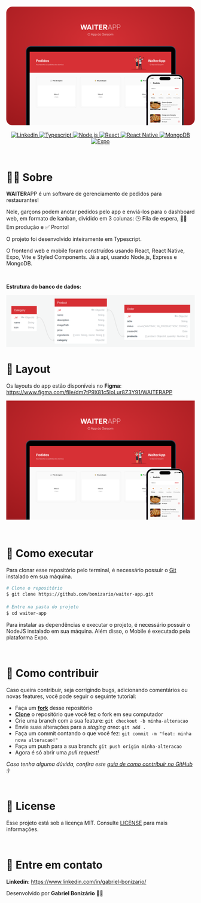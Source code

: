 <p align="center">
  <img src="./.github/banner.png" alt="WAITERAPP" />
</p>

<p align="center">
  <a href="https://www.linkedin.com/in/gabriel-bonizario/">
    <img
      alt="Linkedin"
      src="https://img.shields.io/badge/-Gabriel%20Bonizário-5b0b0d?style=flat-square&logo=Linkedin&logoColor=white&link=https://www.linkedin.com/in/gabriel-bonizario/"
    />
  </a>
  <a href="https://www.typescriptlang.org/">
    <img
      alt="Typescript"
      src="https://img.shields.io/badge/Typescript-710e10.svg?style=flat-square&logo=typescript&logoColor=white"
    />
  </a>
  <a href="https://nodejs.org/">
    <img
      alt="Node.js"
      src="https://img.shields.io/badge/Node.js-8a1114.svg?style=flat-square&logo=node.js&logoColor=white"
    />
  </a>
  <a href="https://reactjs.org/">
    <img
      alt="React"
      src="https://img.shields.io/badge/React-9f1416.svg?style=flat-square&logo=react&logoColor=white"
    />
  </a>
  <a href="https://reactnative.dev/">
    <img
      alt="React Native"
      src="https://img.shields.io/badge/React%20Native-b61619.svg?style=flat-square&logo=react&logoColor=white"
    />
  </a>
  <a href="https://www.mongodb.com/">
    <img
      alt="MongoDB"
      src="https://img.shields.io/badge/MongoDB-cc191c.svg?style=flat-square&logo=mongodb&logoColor=white"
    />
  </a>
  <a href="https://expo.dev/">
    <img
      alt="Expo"
      src="https://img.shields.io/badge/Expo-e31c1f.svg?style=flat-square&logo=expo&logoColor=white"
    />
  </a>
</p>

<br />

# 👨‍🍳 Sobre

**WAITER**APP é um software de gerenciamento de pedidos para restaurantes!

Nele, garçons podem anotar pedidos pelo app e enviá-los para o dashboard web, em formato de kanban,
dividido em 3 colunas: 🕒 Fila de espera, 👨‍🍳 Em produção e ✅ Pronto!

O projeto foi desenvolvido inteiramente em Typescript.

O frontend web e mobile foram construídos usando React, React Native, Expo, Vite e Styled Components.
Já a api, usando Node.js, Express e MongoDB.

<br />

**Estrutura do banco de dados:**

<img alt="QuickDBD" src="./.github/db-diagram.png" />

<br />

# 🎨 Layout

Os layouts do app estão disponíveis no **Figma**: https://www.figma.com/file/dm7tP9X81c5loLur8Z3Y91/WAITERAPP

<p align="center">
  <img src="./.github/layout.png" alt="WAITERAPP" />
</p>

<br />

# 🤔 Como executar

Para clonar esse repositório pelo terminal, é necessário possuir o [Git](https://git-scm.com/)
 instalado em sua máquina.

```bash
# Clone o repositório
$ git clone https://github.com/bonizario/waiter-app.git

# Entre na pasta do projeto
$ cd waiter-app
```

Para instalar as dependências e executar o projeto, é necessário possuir o NodeJS instalado em sua máquina.
Além disso, o Mobile é executado pela plataforma Expo.

<br />

# 💭 Como contribuir

Caso queira contribuir, seja corrigindo bugs, adicionando comentários ou novas features, você pode seguir o seguinte tutorial:

- Faça um **[fork](https://help.github.com/pt/github/getting-started-with-github/fork-a-repo)** desse repositório
- **[Clone](https://help.github.com/pt/github/creating-cloning-and-archiving-repositories/cloning-a-repository)** o repositório que você fez o fork em seu computador
- Crie uma branch com a sua feature: `git checkout -b minha-alteracao`
- Envie suas alterações para a _staging area_: `git add .`
- Faça um commit contando o que você fez: `git commit -m "feat: minha nova alteracao!"`
- Faça um push para a sua branch: `git push origin minha-alteracao`
- Agora é só abrir uma _pull request!_

_Caso tenha alguma dúvida, confira este [guia de como contribuir no GitHub](https://github.com/firstcontributions/first-contributions/blob/master/translations/README.pt_br.md) :)_

<br />

# 📝 License

Esse projeto está sob a licença MIT. Consulte [LICENSE](https://github.com/bonizario/waiter-app/blob/master/LICENSE) para mais informações.

<br />

# 📮 Entre em contato

**Linkedin**: https://www.linkedin.com/in/gabriel-bonizario/

Desenvolvido por **Gabriel Bonizário** 👋🏻
